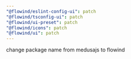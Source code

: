 ```yaml
---
"@flowind/eslint-config-ui": patch
"@flowind/tsconfig-ui": patch
"@flowind/ui-preset": patch
"@flowind/icons": patch
"@flowind/ui": patch
---
```


change package name from medusajs to flowind
